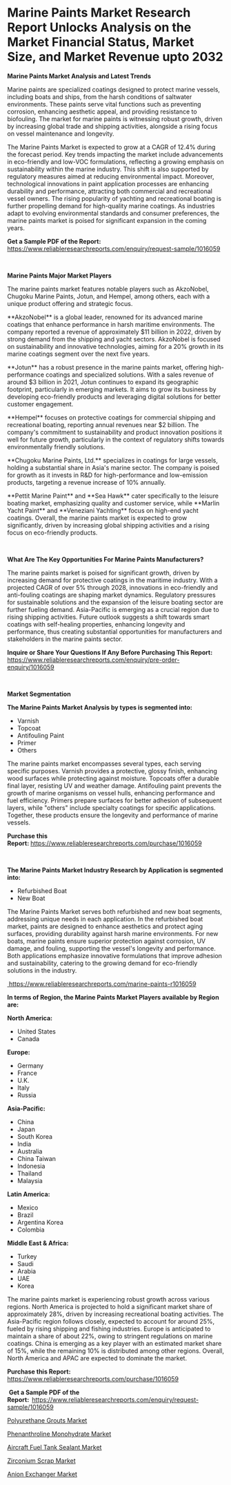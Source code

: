<p><h1>Marine Paints Market Research Report Unlocks Analysis on the Market Financial Status, Market Size, and Market Revenue upto 2032</h1></p><p><strong>Marine Paints Market Analysis and Latest Trends</strong></p>
<p><p>Marine paints are specialized coatings designed to protect marine vessels, including boats and ships, from the harsh conditions of saltwater environments. These paints serve vital functions such as preventing corrosion, enhancing aesthetic appeal, and providing resistance to biofouling. The market for marine paints is witnessing robust growth, driven by increasing global trade and shipping activities, alongside a rising focus on vessel maintenance and longevity.</p><p>The Marine Paints Market is expected to grow at a CAGR of 12.4% during the forecast period. Key trends impacting the market include advancements in eco-friendly and low-VOC formulations, reflecting a growing emphasis on sustainability within the marine industry. This shift is also supported by regulatory measures aimed at reducing environmental impact. Moreover, technological innovations in paint application processes are enhancing durability and performance, attracting both commercial and recreational vessel owners. The rising popularity of yachting and recreational boating is further propelling demand for high-quality marine coatings. As industries adapt to evolving environmental standards and consumer preferences, the marine paints market is poised for significant expansion in the coming years.</p></p>
<p><strong>Get a Sample PDF of the Report:&nbsp;</strong> <a href="https://www.reliableresearchreports.com/enquiry/request-sample/1016059?utm_campaign=9&utm_medium=2&utm_source=Github&utm_content=ia&utm_term=02042025&utm_id=marine-paints">https://www.reliableresearchreports.com/enquiry/request-sample/1016059</a></p>
<p>&nbsp;</p>
<p><strong>Marine Paints Major Market Players</strong></p>
<p><p>The marine paints market features notable players such as AkzoNobel, Chugoku Marine Paints, Jotun, and Hempel, among others, each with a unique product offering and strategic focus. </p><p>**AkzoNobel** is a global leader, renowned for its advanced marine coatings that enhance performance in harsh maritime environments. The company reported a revenue of approximately $11 billion in 2022, driven by strong demand from the shipping and yacht sectors. AkzoNobel is focused on sustainability and innovative technologies, aiming for a 20% growth in its marine coatings segment over the next five years.</p><p>**Jotun** has a robust presence in the marine paints market, offering high-performance coatings and specialized solutions. With a sales revenue of around $3 billion in 2021, Jotun continues to expand its geographic footprint, particularly in emerging markets. It aims to grow its business by developing eco-friendly products and leveraging digital solutions for better customer engagement.</p><p>**Hempel** focuses on protective coatings for commercial shipping and recreational boating, reporting annual revenues near $2 billion. The company's commitment to sustainability and product innovation positions it well for future growth, particularly in the context of regulatory shifts towards environmentally friendly solutions.</p><p>**Chugoku Marine Paints, Ltd.** specializes in coatings for large vessels, holding a substantial share in Asia's marine sector. The company is poised for growth as it invests in R&D for high-performance and low-emission products, targeting a revenue increase of 10% annually.</p><p>**Pettit Marine Paint** and **Sea Hawk** cater specifically to the leisure boating market, emphasizing quality and customer service, while **Marlin Yacht Paint** and **Veneziani Yachting** focus on high-end yacht coatings. Overall, the marine paints market is expected to grow significantly, driven by increasing global shipping activities and a rising focus on eco-friendly products.</p></p>
<p>&nbsp;</p>
<p><strong>What Are The Key Opportunities For Marine Paints Manufacturers?</strong></p>
<p><p>The marine paints market is poised for significant growth, driven by increasing demand for protective coatings in the maritime industry. With a projected CAGR of over 5% through 2028, innovations in eco-friendly and anti-fouling coatings are shaping market dynamics. Regulatory pressures for sustainable solutions and the expansion of the leisure boating sector are further fueling demand. Asia-Pacific is emerging as a crucial region due to rising shipping activities. Future outlook suggests a shift towards smart coatings with self-healing properties, enhancing longevity and performance, thus creating substantial opportunities for manufacturers and stakeholders in the marine paints sector.</p></p>
<p><strong>Inquire or Share Your Questions If Any Before Purchasing This Report:</strong> <a href="https://www.reliableresearchreports.com/enquiry/pre-order-enquiry/1016059?utm_campaign=9&utm_medium=2&utm_source=Github&utm_content=ia&utm_term=02042025&utm_id=marine-paints">https://www.reliableresearchreports.com/enquiry/pre-order-enquiry/1016059</a></p>
<p>&nbsp;</p>
<p><strong>Market Segmentation</strong></p>
<p><strong>The Marine Paints Market Analysis by types is segmented into:</strong></p>
<p><ul><li>Varnish</li><li>Topcoat</li><li>Antifouling Paint</li><li>Primer</li><li>Others</li></ul></p>
<p><p>The marine paints market encompasses several types, each serving specific purposes. Varnish provides a protective, glossy finish, enhancing wood surfaces while protecting against moisture. Topcoats offer a durable final layer, resisting UV and weather damage. Antifouling paint prevents the growth of marine organisms on vessel hulls, enhancing performance and fuel efficiency. Primers prepare surfaces for better adhesion of subsequent layers, while "others" include specialty coatings for specific applications. Together, these products ensure the longevity and performance of marine vessels.</p></p>
<p><strong>Purchase this Report:&nbsp;</strong><a href="https://www.reliableresearchreports.com/purchase/1016059?utm_campaign=9&utm_medium=2&utm_source=Github&utm_content=ia&utm_term=02042025&utm_id=marine-paints">https://www.reliableresearchreports.com/purchase/1016059</a></p>
<p>&nbsp;</p>
<p><strong>The Marine Paints Market Industry Research by Application is segmented into:</strong></p>
<p><ul><li>Refurbished Boat</li><li>New Boat</li></ul></p>
<p><p>The Marine Paints Market serves both refurbished and new boat segments, addressing unique needs in each application. In the refurbished boat market, paints are designed to enhance aesthetics and protect aging surfaces, providing durability against harsh marine environments. For new boats, marine paints ensure superior protection against corrosion, UV damage, and fouling, supporting the vessel's longevity and performance. Both applications emphasize innovative formulations that improve adhesion and sustainability, catering to the growing demand for eco-friendly solutions in the industry.</p></p>
<p><a href="https://www.reliableresearchreports.com/marine-paints-r1016059?utm_campaign=9&utm_medium=2&utm_source=Github&utm_content=ia&utm_term=02042025&utm_id=marine-paints">&nbsp;https://www.reliableresearchreports.com/marine-paints-r1016059</a></p>
<p><strong>In terms of Region, the Marine Paints Market Players available by Region are:</strong></p>
<p>
    <p> <strong> North America: </strong>
        <ul>
            <li>United States</li>
            <li>Canada</li>
        </ul>
        </p> 
    <p> <strong> Europe: </strong>
        <ul>
            <li>Germany</li>
            <li>France</li>
            <li>U.K.</li>
            <li>Italy</li>
            <li>Russia</li>
        </ul>
        </p> 
    <p> <strong> Asia-Pacific: </strong>
        <ul>
            <li>China</li>
            <li>Japan</li>
            <li>South Korea</li>
            <li>India</li>
            <li>Australia</li>
            <li>China Taiwan</li>
            <li>Indonesia</li>
            <li>Thailand</li>
            <li>Malaysia</li>
        </ul>
        </p> 
    <p> <strong> Latin America: </strong>
        <ul>
            <li>Mexico</li>
            <li>Brazil</li>
            <li>Argentina Korea</li>
            <li>Colombia</li>
        </ul>
        </p> 
    <p> <strong> Middle East & Africa: </strong>
        <ul>
            <li>Turkey</li>
            <li>Saudi</li>
            <li>Arabia</li>
            <li>UAE</li>
            <li>Korea</li>
        </ul>
    </p>
    </p>
<p><p>The marine paints market is experiencing robust growth across various regions. North America is projected to hold a significant market share of approximately 28%, driven by increasing recreational boating activities. The Asia-Pacific region follows closely, expected to account for around 25%, fueled by rising shipping and fishing industries. Europe is anticipated to maintain a share of about 22%, owing to stringent regulations on marine coatings. China is emerging as a key player with an estimated market share of 15%, while the remaining 10% is distributed among other regions. Overall, North America and APAC are expected to dominate the market.</p></p>
<p><strong>Purchase this Report: </strong><a href="https://www.reliableresearchreports.com/purchase/1016059?utm_campaign=9&utm_medium=2&utm_source=Github&utm_content=ia&utm_term=02042025&utm_id=marine-paints">https://www.reliableresearchreports.com/purchase/1016059</a></p>
<p>&nbsp;<strong>Get a Sample PDF of the Report:&nbsp;&nbsp;</strong><a href="https://www.reliableresearchreports.com/enquiry/request-sample/1016059?utm_campaign=9&utm_medium=2&utm_source=Github&utm_content=ia&utm_term=02042025&utm_id=marine-paints">https://www.reliableresearchreports.com/enquiry/request-sample/1016059</a></p>
<p><strong></strong></p>
<p><p><a href="https://github.com/knipsfilip8f/Market-Research-Report-List-1/blob/main/polyurethane-grouts-market.md?utm_campaign=9&utm_medium=2&utm_source=Github&utm_content=ia&utm_term=02042025&utm_id=marine-paints">Polyurethane Grouts Market</a></p><p><a href="https://github.com/lemiranajd/Market-Research-Report-List-1/blob/main/phenanthroline-monohydrate-market.md?utm_campaign=9&utm_medium=2&utm_source=Github&utm_content=ia&utm_term=02042025&utm_id=marine-paints">Phenanthroline Monohydrate Market</a></p><p><a href="https://github.com/dovbusmrking/Market-Research-Report-List-1/blob/main/aircraft-fuel-tank-sealant-market.md?utm_campaign=9&utm_medium=2&utm_source=Github&utm_content=ia&utm_term=02042025&utm_id=marine-paints">Aircraft Fuel Tank Sealant Market</a></p><p><a href="https://github.com/azetehhasle/Market-Research-Report-List-1/blob/main/zirconium-scrap-market.md?utm_campaign=9&utm_medium=2&utm_source=Github&utm_content=ia&utm_term=02042025&utm_id=marine-paints">Zirconium Scrap Market</a></p><p><a href="https://github.com/ogbadujonito22/Market-Research-Report-List-1/blob/main/anion-exchanger-market.md?utm_campaign=9&utm_medium=2&utm_source=Github&utm_content=ia&utm_term=02042025&utm_id=marine-paints">Anion Exchanger Market</a></p></p>